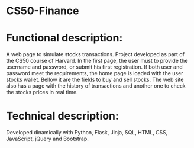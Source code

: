 # CS50-Finance

# Functional description:
A web page to simulate stocks transactions. Project developed as part of the CS50 course of Harvard.
In the first page, the user must to provide the username and password, or submit his first registration.
If both user and password meet the requirements, the home page is loaded with the user stocks wallet.
Bellow it are the fields to buy and sell stocks.
The web site also has a page with the history of transactions and another one to check the stocks prices in real time.

# Technical description:
Developed dinamically with Python, Flask, Jinja, SQL, HTML, CSS, JavaScript, jQuery and Bootstrap.
